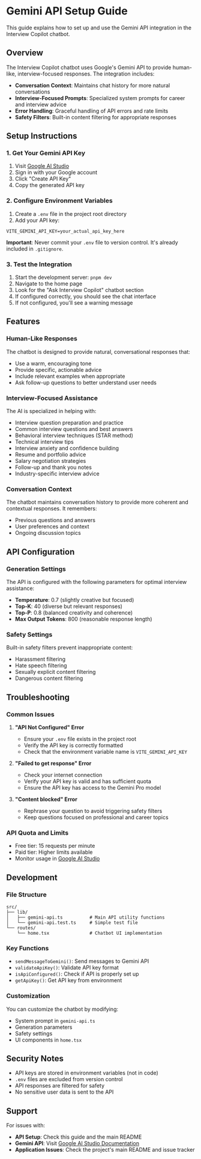 # Gemini API Setup Guide

This guide explains how to set up and use the Gemini API integration in the Interview Copilot chatbot.

## Overview

The Interview Copilot chatbot uses Google's Gemini API to provide human-like, interview-focused responses. The integration includes:

- **Conversation Context**: Maintains chat history for more natural conversations
- **Interview-Focused Prompts**: Specialized system prompts for career and interview advice
- **Error Handling**: Graceful handling of API errors and rate limits
- **Safety Filters**: Built-in content filtering for appropriate responses

## Setup Instructions

### 1. Get Your Gemini API Key

1. Visit [Google AI Studio](https://makersuite.google.com/app/apikey)
2. Sign in with your Google account
3. Click "Create API Key"
4. Copy the generated API key

### 2. Configure Environment Variables

1. Create a `.env` file in the project root directory
2. Add your API key:

```env
VITE_GEMINI_API_KEY=your_actual_api_key_here
```

**Important**: Never commit your `.env` file to version control. It's already included in `.gitignore`.

### 3. Test the Integration

1. Start the development server: `pnpm dev`
2. Navigate to the home page
3. Look for the "Ask Interview Copilot" chatbot section
4. If configured correctly, you should see the chat interface
5. If not configured, you'll see a warning message

## Features

### Human-Like Responses

The chatbot is designed to provide natural, conversational responses that:
- Use a warm, encouraging tone
- Provide specific, actionable advice
- Include relevant examples when appropriate
- Ask follow-up questions to better understand user needs

### Interview-Focused Assistance

The AI is specialized in helping with:
- Interview question preparation and practice
- Common interview questions and best answers
- Behavioral interview techniques (STAR method)
- Technical interview tips
- Interview anxiety and confidence building
- Resume and portfolio advice
- Salary negotiation strategies
- Follow-up and thank you notes
- Industry-specific interview advice

### Conversation Context

The chatbot maintains conversation history to provide more coherent and contextual responses. It remembers:
- Previous questions and answers
- User preferences and context
- Ongoing discussion topics

## API Configuration

### Generation Settings

The API is configured with the following parameters for optimal interview assistance:

- **Temperature**: 0.7 (slightly creative but focused)
- **Top-K**: 40 (diverse but relevant responses)
- **Top-P**: 0.8 (balanced creativity and coherence)
- **Max Output Tokens**: 800 (reasonable response length)

### Safety Settings

Built-in safety filters prevent inappropriate content:
- Harassment filtering
- Hate speech filtering
- Sexually explicit content filtering
- Dangerous content filtering

## Troubleshooting

### Common Issues

1. **"API Not Configured" Error**
   - Ensure your `.env` file exists in the project root
   - Verify the API key is correctly formatted
   - Check that the environment variable name is `VITE_GEMINI_API_KEY`

2. **"Failed to get response" Error**
   - Check your internet connection
   - Verify your API key is valid and has sufficient quota
   - Ensure the API key has access to the Gemini Pro model

3. **"Content blocked" Error**
   - Rephrase your question to avoid triggering safety filters
   - Keep questions focused on professional and career topics

### API Quota and Limits

- Free tier: 15 requests per minute
- Paid tier: Higher limits available
- Monitor usage in [Google AI Studio](https://makersuite.google.com/app/apikey)

## Development

### File Structure

```
src/
├── lib/
│   ├── gemini-api.ts          # Main API utility functions
│   └── gemini-api.test.ts     # Simple test file
└── routes/
    └── home.tsx               # Chatbot UI implementation
```

### Key Functions

- `sendMessageToGemini()`: Send messages to Gemini API
- `validateApiKey()`: Validate API key format
- `isApiConfigured()`: Check if API is properly set up
- `getApiKey()`: Get API key from environment

### Customization

You can customize the chatbot by modifying:
- System prompt in `gemini-api.ts`
- Generation parameters
- Safety settings
- UI components in `home.tsx`

## Security Notes

- API keys are stored in environment variables (not in code)
- `.env` files are excluded from version control
- API responses are filtered for safety
- No sensitive user data is sent to the API

## Support

For issues with:
- **API Setup**: Check this guide and the main README
- **Gemini API**: Visit [Google AI Studio Documentation](https://ai.google.dev/docs)
- **Application Issues**: Check the project's main README and issue tracker 